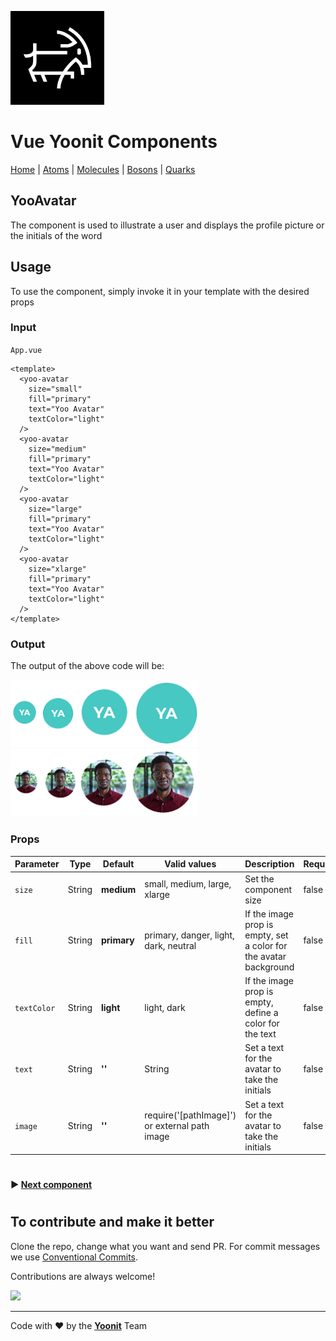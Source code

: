 [<img src="../../../assets/yoonit-icon.jpg" width="150">](https://github.com/Yoonit-Labs/vue-yoonit-components)

# Vue Yoonit Components

[Home](https://github.com/Yoonit-Labs/vue-yoonit-components) | [Atoms](https://github.com/Yoonit-Labs/vue-yoonit-components/blob/feature/readme/README.md#atoms) | [Molecules](https://github.com/Yoonit-Labs/vue-yoonit-components/blob/feature/readme/README.md#molecules) | [Bosons](https://github.com/Yoonit-Labs/vue-yoonit-components/blob/feature/readme/README.md#bosons) | [Quarks](https://github.com/Yoonit-Labs/vue-yoonit-components/blob/feature/readme/README.md#quarks)

## YooAvatar

The component is used to illustrate a user and displays the profile picture or the initials of the word

## Usage

To use the component, simply invoke it in your template with the desired props

### Input
`App.vue`
```vue
<template>
  <yoo-avatar
    size="small"
    fill="primary"
    text="Yoo Avatar"
    textColor="light"
  />
  <yoo-avatar
    size="medium"
    fill="primary"
    text="Yoo Avatar"
    textColor="light"
  />
  <yoo-avatar
    size="large"
    fill="primary"
    text="Yoo Avatar"
    textColor="light"
  />
  <yoo-avatar
    size="xlarge"
    fill="primary"
    text="Yoo Avatar"
    textColor="light"
  />
</template>
```
### Output

The output of the above code will be:

<img src="../../../../public/readme-img/avatar.png" width="300">
<img src="../../../../public/readme-img/avatar-image.png" width="300">

### Props

| Parameter    | Type    | Default | Valid values                                    | Description                                                      | Required |
|------------- |---------|---------|-------------------------------------------------|------------------------------------------------------------------|----------|
| `size`       | String  | **medium**  | small, medium, large, xlarge                | Set the component size                                           | false    |
| `fill`       | String  | **primary** | primary, danger, light, dark, neutral       | If the image prop is empty, set a color for the avatar background| false    |
| `textColor`  | String  | **light**  | light, dark                                  | If the image prop is empty, define a color for the text          | false    |
| `text`       | String  |  **''**    | String                                        | Set a text for the avatar to take the initials                   | false    |
| `image`      | String  |  **''**    | require('[pathImage]') or external path image| Set a text for the avatar to take the initials                   | false    |

#

 #### :arrow_forward: [**Next component**](../Button/Readme.md)

#

## To contribute and make it better

Clone the repo, change what you want and send PR.
For commit messages we use <a href="https://www.conventionalcommits.org/">Conventional Commits</a>.

Contributions are always welcome!

<a href="https://github.com/Yoonit-Labs/vue-yoonit-components/graphs/contributors">
  <img src="https://contrib.rocks/image?repo=Yoonit-Labs/vue-yoonit-components" />
</a>
  
---  

Code with ❤ by the [**Yoonit**](https://yoonit.dev/) Team
